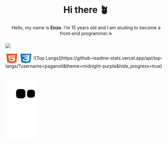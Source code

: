 <div>
  <h1 align="center">Hi there 🪴</h1>
  <p align="center">Hello, my name is <strong>Enzo</strong>. I'm 15 years old and I am studing to become a front-end programmer.☕</p>
</div>
<a href="https://github.com/paganoti/">
 <img align="center" src="https://github-readme-stats.vercel.app/api?username=paganoti&show_icons=true&theme=dark"/>
</a>

<div style="display: inline_block"><br>
  <img align="center" alt="Rafa-HTML" height="30" width="40" src="https://raw.githubusercontent.com/devicons/devicon/master/icons/html5/html5-original.svg">
  <img align="center" alt="Rafa-CSS" height="30" width="40" src="https://raw.githubusercontent.com/devicons/devicon/master/icons/css3/css3-original.svg">
  ![Top Langs](https://github-readme-stats.vercel.app/api/top-langs/?username=paganoti&theme=midnight-purple&hide_progress=true)

 ##

   ![Snake animation](https://github.com/RicSilva9/RicSilva9/blob/output/github-contribution-grid-snake.svg)

  
  ##
 
